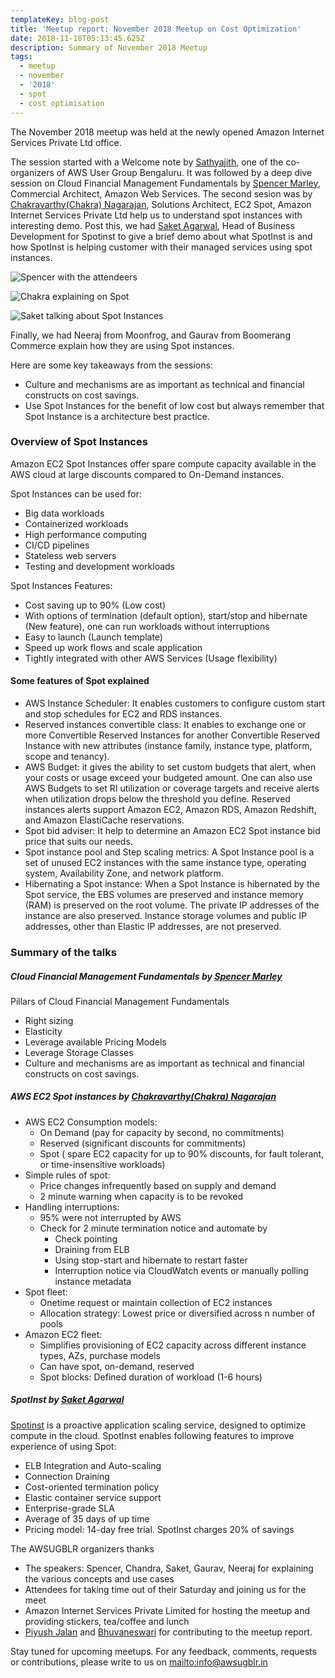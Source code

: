 ```yaml
---
templateKey: blog-post
title: 'Meetup report: November 2018 Meetup on Cost Optimization'
date: 2018-11-18T05:13:45.625Z
description: Summary of November 2018 Meetup
tags:
  - meetup
  - november
  - '2018'
  - spot
  - cost optimisation
---
```

The November 2018 meetup was held at the newly opened Amazon Internet Services Private Ltd office. 

The session started with a Welcome note by [Sathyajith](https://www.linkedin.com/in/sathyabhat/), one of the co-organizers of AWS User Group Bengaluru. It was followed by a deep dive session on Cloud Financial Management Fundamentals by [Spencer Marley](https://www.linkedin.com/in/spencermarley/), Commercial Architect, Amazon Web Services. The second sesion was by [Chakravarthy(Chakra) Nagarajan](https://www.linkedin.com/in/chakravarthy-nagarajan-7653311a/), Solutions Architect, EC2 Spot, Amazon Internet Services Private Ltd help us  to understand spot instances with interesting demo. Post this, we had [Saket Agarwal](https://www.linkedin.com/in/saket-agarwal-51254265/), Head of Business Development for Spotinst to give a brief demo about what SpotInst is and how SpotInst is helping customer with their managed services using spot instances. 

![Spencer with the attendeers](/img/spencer-crowd.jpg)

![Chakra explaining on Spot](/img/chakra.jpg)

![Saket talking about Spot Instances](/img/saket.jpg)

Finally, we had Neeraj from Moonfrog, and Gaurav from Boomerang Commerce explain how they are using Spot instances.

Here are some key takeaways from the sessions:

* Culture and mechanisms are as important as technical and financial constructs on cost savings. 
* Use Spot Instances for the benefit of low cost but always remember that Spot Instance is a architecture best practice.

### Overview of Spot Instances

Amazon EC2 Spot Instances offer spare compute capacity available in the AWS cloud at large discounts compared to On-Demand instances.

Spot Instances can be used for:

* Big data workloads
* Containerized workloads
* High performance computing
* CI/CD pipelines
* Stateless web servers
* Testing and development workloads

Spot Instances Features:

* Cost saving up to 90% (Low cost)
* With options of termination (default option), start/stop and hibernate (New feature), one can run workloads without interruptions 
* Easy to launch (Launch template)
* Speed up work flows and scale application
* Tightly integrated with other AWS Services (Usage flexibility)

#### Some features of Spot explained

* AWS Instance Scheduler: It enables customers to configure custom start and stop schedules for EC2 and RDS instances.
* Reserved instances convertible class:  It enables to exchange one or more Convertible Reserved Instances for another Convertible Reserved Instance with new attributes (instance family, instance type, platform, scope and tenancy).
* AWS Budget: it gives the ability to set custom budgets that alert, when your costs or usage exceed your budgeted amount. One can also use AWS Budgets to set RI utilization or coverage targets and receive alerts when utilization drops below the threshold you define. Reserved instances alerts support Amazon EC2, Amazon RDS, Amazon Redshift, and Amazon ElastiCache reservations.
* Spot bid adviser:  It help to determine an Amazon EC2 Spot instance bid price that suits our needs.
* Spot instance pool and Step scaling metrics: A Spot Instance pool is a set of unused EC2 instances with the same instance type, operating system, Availability Zone, and network platform. 
* Hibernating a Spot instance: When a Spot Instance is hibernated by the Spot service, the EBS volumes are preserved and instance memory (RAM) is preserved on the root volume. The private IP addresses of the instance are also preserved. Instance storage volumes and public IP addresses, other than Elastic IP addresses, are not preserved.

### Summary of the talks

##### Cloud Financial Management Fundamentals by [Spencer Marley](https://www.linkedin.com/in/spencermarley/)

Pillars of Cloud Financial Management Fundamentals

* Right sizing
* Elasticity
* Leverage available Pricing Models
* Leverage Storage Classes
* Culture and mechanisms are as important as technical and financial constructs on cost savings. 

##### AWS EC2 Spot instances by [Chakravarthy(Chakra) Nagarajan](https://www.linkedin.com/in/chakravarthy-nagarajan-7653311a/)

* AWS EC2 Consumption models:
  * On Demand (pay for capacity by second, no commitments)
  * Reserved (significant discounts for commitments)
  * Spot ( spare EC2 capacity for up to 90% discounts, for fault tolerant, or time-insensitive workloads)
* Simple rules of spot:
  * Price changes infrequently based on supply and demand
  * 2 minute warning when capacity is to be revoked
* Handling interruptions:  
  * 95% were not interrupted by AWS
  * Check for 2 minute termination notice and automate by
    * Check pointing
    * Draining from ELB
    * Using stop-start and hibernate to restart faster
    * Interruption notice via CloudWatch events or manually polling instance metadata
* Spot fleet:
  * Onetime request or maintain collection of EC2 instances
  * Allocation strategy: Lowest price or diversified across n number of pools
* Amazon EC2 fleet:
  * Simplifies provisioning of EC2 capacity across different instance types, AZs, purchase models
  * Can have spot, on-demand, reserved 
  * Spot blocks: Defined duration of workload (1-6 hours)

##### SpotInst by [Saket Agarwal](https://www.linkedin.com/in/saket-agarwal-51254265/)

[Spotinst](https://spotinst.com/) is a proactive application scaling service, designed to optimize compute in the cloud. SpotInst enables following features to improve experience of using Spot:

* ELB Integration and Auto-scaling
* Connection Draining
* Cost-oriented termination policy
* Elastic container service support
* Enterprise-grade SLA
* Average of 35 days of up time
* Pricing model: 14-day free trial. SpotInst charges 20% of savings 

The AWSUGBLR organizers thanks

* The speakers: Spencer, Chandra, Saket, Gaurav, Neeraj for explaining the various concepts and use cases
* Attendees for taking time out of their Saturday and joining us for the meet
* Amazon Internet Services Private Limited for hosting the meetup and providing stickers, tea/coffee and lunch
* [Piyush Jalan](https://www.linkedin.com/in/piyush-jalan/) and [Bhuvaneswari](https://www.linkedin.com/in/bhuvanas/) for contributing to the meetup report.

Stay tuned for upcoming meetups. For any feedback, comments, requests or contributions, please write to us on <mailto:info@awsugblr.in>
